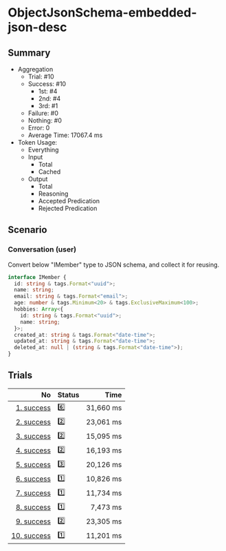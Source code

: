# ObjectJsonSchema-embedded-json-desc
## Summary
  - Aggregation
    - Trial: #10
    - Success: #10
      - 1st: #4
      - 2nd: #4
      - 3rd: #1
    - Failure: #0
    - Nothing: #0
    - Error: 0
    - Average Time: 17067.4 ms
  - Token Usage:
    - Everything
    - Input
      - Total
      - Cached
    - Output
      - Total
      - Reasoning
      - Accepted Predication
      - Rejected Predication

## Scenario
### Conversation (user)
Convert below "IMember" type to JSON schema, and collect it for reusing.

```ts
interface IMember {
  id: string & tags.Format<"uuid">;
  name: string;
  email: string & tags.Format<"email">;
  age: number & tags.Minimum<20> & tags.ExclusiveMaximum<100>;
  hobbies: Array<{
    id: string & tags.Format<"uuid">;
    name: string;
  }>;
  created_at: string & tags.Format<"date-time">;
  updated_at: string & tags.Format<"date-time">;
  deleted_at: null | (string & tags.Format<"date-time">);
}
```

## Trials
No | Status | Time
---:|:-------|------:
[1. success](./trials/1.success.json) | 6️⃣ | 31,660 ms
[2. success](./trials/2.success.json) | 2️⃣ | 23,061 ms
[3. success](./trials/3.success.json) | 2️⃣ | 15,095 ms
[4. success](./trials/4.success.json) | 2️⃣ | 16,193 ms
[5. success](./trials/5.success.json) | 3️⃣ | 20,126 ms
[6. success](./trials/6.success.json) | 1️⃣ | 10,826 ms
[7. success](./trials/7.success.json) | 1️⃣ | 11,734 ms
[8. success](./trials/8.success.json) | 1️⃣ | 7,473 ms
[9. success](./trials/9.success.json) | 2️⃣ | 23,305 ms
[10. success](./trials/10.success.json) | 1️⃣ | 11,201 ms